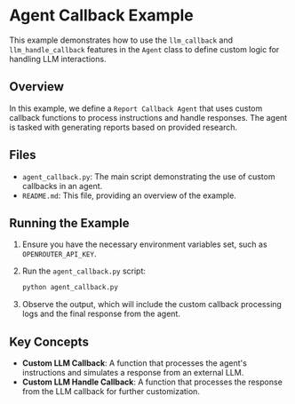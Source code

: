 # Agent Callback Example

This example demonstrates how to use the `llm_callback` and `llm_handle_callback` features in the `Agent` class to define custom logic for handling LLM interactions.

## Overview

In this example, we define a `Report Callback Agent` that uses custom callback functions to process instructions and handle responses. The agent is tasked with generating reports based on provided research.

## Files

- `agent_callback.py`: The main script demonstrating the use of custom callbacks in an agent.
- `README.md`: This file, providing an overview of the example.

## Running the Example

1. Ensure you have the necessary environment variables set, such as `OPENROUTER_API_KEY`.
2. Run the `agent_callback.py` script:

   ```bash
   python agent_callback.py
   ```

3. Observe the output, which will include the custom callback processing logs and the final response from the agent.

## Key Concepts

- **Custom LLM Callback**: A function that processes the agent's instructions and simulates a response from an external LLM.
- **Custom LLM Handle Callback**: A function that processes the response from the LLM callback for further customization.